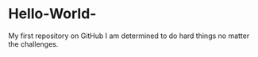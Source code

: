 # Hello-World-
My first repository on GitHub 
I am determined to do hard things no matter the challenges.
